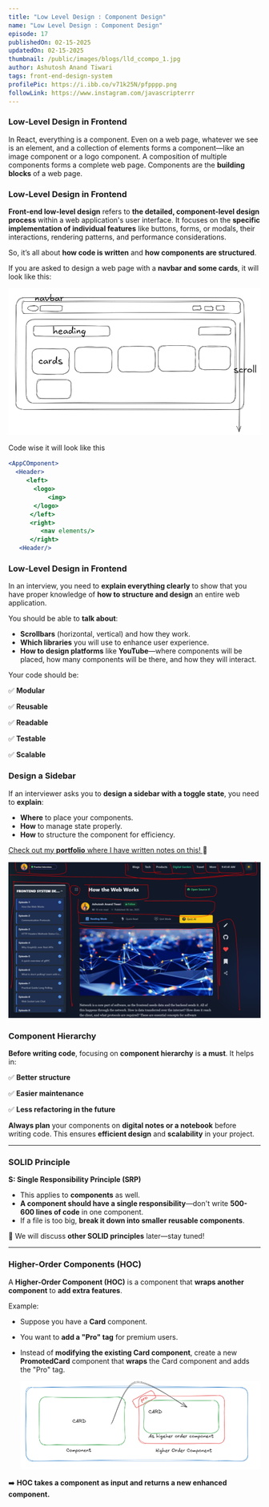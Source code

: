 ```yaml
---
title: "Low Level Design : Component Design"
name: "Low Level Design : Component Design"
episode: 17
publishedOn: 02-15-2025
updatedOn: 02-15-2025
thumbnail: /public/images/blogs/lld_ccompo_1.jpg
author: Ashutosh Anand Tiwari
tags: front-end-design-system
profilePic: https://i.ibb.co/v71k25N/pfpppp.png
followLink: https://www.instagram.com/javascripterrr
---
```

### Low-Level Design in Frontend

In React, everything is a component. Even on a web page, whatever we see is an element, and a collection of elements forms a component—like an image component or a logo component. A composition of multiple components forms a complete web page. Components are the **building blocks** of a web page.

### Low-Level Design in Frontend

**Front-end low-level design** refers to **the detailed, component-level design process** within a web application's user interface. It focuses on the **specific implementation of individual features** like buttons, forms, or modals, their interactions, rendering patterns, and performance considerations.

So, it’s all about **how code is written** and **how components are structured**.

If you are asked to design a web page with a **navbar and some cards**, it will look like this:

![image.png](/public/images/blogs/lld_compo_2.png)

Code wise it will look like this

```jsx
<AppCOmponent>
  <Header>
     <left>
       <logo>
           <img>
       </logo>
      </left>
      <right>
         <nav elements/>
      </right> 
   <Header/>         
```

### Low-Level Design in Frontend

In an interview, you need to **explain everything clearly** to show that you have proper knowledge of **how to structure and design** an entire web application.

You should be able to **talk about**:

* **Scrollbars** (horizontal, vertical) and how they work.
* **Which libraries** you will use to enhance user experience.
* **How to design platforms** like **YouTube**—where components will be placed, how many components will be there, and how they will interact.

Your code should be:

✅ **Modular**

✅ **Reusable**

✅ **Readable**

✅ **Testable**

✅ **Scalable**

### Design a Sidebar

If an interviewer asks you to **design a sidebar with a toggle state**, you need to **explain**:

* **Where** to place your components.
* **How** to manage state properly.
* **How** to structure the component for efficiency.

[Check out my **portfolio** where I have written notes on this! ](https://github.com/ashumsd7/heyashu/)🚀

![image.png](/public/images/blogs/lld_compo_3.png)

### Component Hierarchy

**Before writing code**, focusing on **component hierarchy** is **a must**. It helps in:

✅ **Better structure**

✅ **Easier maintenance**

✅ **Less refactoring in the future**

**Always plan** your components on **digital notes or a notebook** before writing code. This ensures **efficient design** and **scalability** in your project.

- - -

### SOLID Principle

**S: Single Responsibility Principle (SRP)**

* This applies to **components** as well.
* **A component should have a single responsibility**—don't write **500-600 lines of code** in one component.
* If a file is too big, **break it down into smaller reusable components**.

📌 We will discuss **other SOLID principles** later—stay tuned!

- - -

### Higher-Order Components (HOC)

A **Higher-Order Component (HOC)** is a component that **wraps another component** to **add extra features**.

Example:

* Suppose you have a **Card** component.
* You want to **add a "Pro" tag** for premium users.
* Instead of **modifying the existing Card component**, create a new **PromotedCard** component that **wraps** the Card component and adds the "Pro" tag.

  ![](/public/images/blogs/lld_compoi_4.png)

➡️ **HOC takes a component as input and returns a new enhanced component.**
